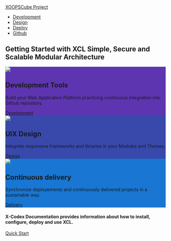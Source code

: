 <!-- _coverpage-pt.md -->
<div class="nav-header">
    <div class="navbar">
        <a href="#/pt/" class="logo"><span class="iconify" data-icon="uil:cube" data-inline="false"></span> XOOPSCube Project</a>
        <ul class="navmain">
        <li><a href="#/pt/development/" class="nav-links"><span class="iconify" data-icon="file-icons:devcontainer"></span> Development</a></li>
        <li><a href="#/pt/design/" class="nav-links"><span class="iconify" data-icon="ic:round-design-services"></span> Design</a></li>
        <li><a href="#/pt/delivery/" class="nav-links"><span class="iconify" data-icon="flat-color-icons:deployment"></span> Deploy</a></li>
        <li><a href="https://github.com/xoopscube" class="nav-links" target="_blank"><span class="iconify" data-icon="fe:github"></span> Github</a></li>
        </ul>
    </div>
</div>

<!-- Card-list -->
<div class="card-list">

<h2 class="hero-title">Getting Started with XCL Simple, Secure and Scalable Modular Architecture</h2>

<div class="study-card" style="background-color: #5E35B1">
    <div class="study-card-image"><img src="_media/xcl-dev-env.png"></div>
    <div class="study-blurb">
        <h2>Development Tools</h2>
        <p>Build your Web Application Platform practicing continuous integration into Github repository.</p>
        <span class="quick-start"><a href="#/pt/development/"><span class="iconify" data-icon="mdi:checkbox-marked-outline"></span> Development</a></span>
    </div>
</div>

<div class="study-card" style="background-color: #3949ab">
    <div class="study-card-image"><img src="_media/xcl-design.png"></div>
    <div class="study-blurb">
        <h2>UIX Design</h2>
        <p>Integrate responsive frameworks and libraries in your Modules and Themes.</p>
        <span class="quick-start"><a href="#/pt/design/"><span class="iconify" data-icon="mdi:arrow-right-bold-hexagon-outline"></span> Design</a></span>
    </div>
</div>

<div class="study-card" style="background-color: #1976d2">
    <div class="study-card-image"><img src="_media/xcl-deploy.png"></div>
    <div class="study-blurb">
        <h2>Continuous delivery</h2>
        <p>Synchronize deployements and continuously delivered projects in a sustainable way.</p>
        <span class="quick-start"><a href="#/pt/delivery/"><span class="iconify" data-icon="mdi:arrow-right-bold-hexagon-outline"></span> Delivery</a></span>
    </div>
</div>

<h4 class="hero-desc">X-Codex Documentation provides information about how to install, configure, deploy and use XCL.</h4>
<span class="quick-start" style="margin:1.5em auto;"><a href="#/pt/quick-start">Quick Start</a></span>

</div><!-- End Card-list -->
